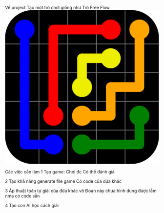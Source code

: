 Về project
Tạo một trò chơi giống như Trò Free Flow
![alt text](image.png)

Các việc cần làm
1 Tạo game:
  Chơi đc
  Có thể đánh giá

2 Tạo khả năng generate file game
  Có code của đứa khác

3 Áp thuật toán tự giải của đứa khác vô
  Đoạn này chưa hình dung được lắm nma có code sẵn

4 Tạo con AI học cách giải